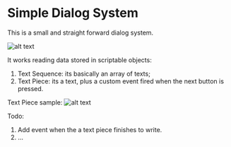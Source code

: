 # Simple Dialog System

This is a small and straight forward dialog system.

![alt text](https://github.com/ycarowr/Tools/blob/master/Assets/Scripts/Tools/DialogSystem/Images/dialogwrite.gif)

It works reading data stored in scriptable objects:
1. Text Sequence: its basically an array of texts; 
2. Text Piece: its a text, plus a custom event fired when the next button is pressed.

Text Piece sample:
![alt text](https://github.com/ycarowr/Tools/blob/master/Assets/Scripts/Tools/DialogSystem/Images/dialogtext.JPG)

Todo: 
1. Add event when the a text piece finishes to write.
2. ...
